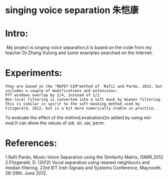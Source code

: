 # singing voice separation 朱恺康
# Intro:
  My project is singing voice separation,it is based on the code from my teacher Dr.Zhang Xulong and some examples searched on the Internet.
  
# Experiments:
	They are based on the "REPET-SIM"method of  Rafii and Pardo, 2012, but includes a couple of modifications and extensions:
 	FFT windows overlap by 1/4, instead of 1/2
 	Non-local filtering is converted into a soft mask by Wiener filtering. This is similar in spirit to the soft-masking method used by Fitzgerald, 2012, but is a bit more numerically stable in practice.
  
To evaluate the effect of the method,evaluation()is added by using mir-eval.It can show the values of sdr, sir, sar, perm.

# References:
 1.Rafii Pardo, Music-Voice Separation using the Similarity Matrix, ISMIR,2012
 2.Fitzgerald, D. (2012) Vocal separation using nearest neighbours and median filtering. 23rd IET Irish Signals and Systems Conference,
Maynooth. 28-29th. June 2012.
